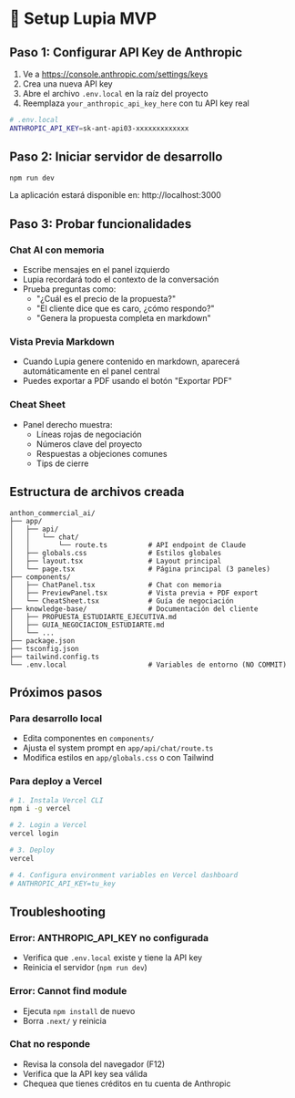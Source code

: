 # 🚀 Setup Lupia MVP

## Paso 1: Configurar API Key de Anthropic

1. Ve a https://console.anthropic.com/settings/keys
2. Crea una nueva API key
3. Abre el archivo `.env.local` en la raíz del proyecto
4. Reemplaza `your_anthropic_api_key_here` con tu API key real

```bash
# .env.local
ANTHROPIC_API_KEY=sk-ant-api03-xxxxxxxxxxxxx
```

## Paso 2: Iniciar servidor de desarrollo

```bash
npm run dev
```

La aplicación estará disponible en: http://localhost:3000

## Paso 3: Probar funcionalidades

### Chat AI con memoria
- Escribe mensajes en el panel izquierdo
- Lupia recordará todo el contexto de la conversación
- Prueba preguntas como:
  - "¿Cuál es el precio de la propuesta?"
  - "El cliente dice que es caro, ¿cómo respondo?"
  - "Genera la propuesta completa en markdown"

### Vista Previa Markdown
- Cuando Lupia genere contenido en markdown, aparecerá automáticamente en el panel central
- Puedes exportar a PDF usando el botón "Exportar PDF"

### Cheat Sheet
- Panel derecho muestra:
  - Líneas rojas de negociación
  - Números clave del proyecto
  - Respuestas a objeciones comunes
  - Tips de cierre

## Estructura de archivos creada

```
anthon_commercial_ai/
├── app/
│   ├── api/
│   │   └── chat/
│   │       └── route.ts          # API endpoint de Claude
│   ├── globals.css               # Estilos globales
│   ├── layout.tsx                # Layout principal
│   └── page.tsx                  # Página principal (3 paneles)
├── components/
│   ├── ChatPanel.tsx             # Chat con memoria
│   ├── PreviewPanel.tsx          # Vista previa + PDF export
│   └── CheatSheet.tsx            # Guía de negociación
├── knowledge-base/               # Documentación del cliente
│   ├── PROPUESTA_ESTUDIARTE_EJECUTIVA.md
│   ├── GUIA_NEGOCIACION_ESTUDIARTE.md
│   └── ...
├── package.json
├── tsconfig.json
├── tailwind.config.ts
└── .env.local                    # Variables de entorno (NO COMMIT)
```

## Próximos pasos

### Para desarrollo local
- Edita componentes en `components/`
- Ajusta el system prompt en `app/api/chat/route.ts`
- Modifica estilos en `app/globals.css` o con Tailwind

### Para deploy a Vercel
```bash
# 1. Instala Vercel CLI
npm i -g vercel

# 2. Login a Vercel
vercel login

# 3. Deploy
vercel

# 4. Configura environment variables en Vercel dashboard
# ANTHROPIC_API_KEY=tu_key
```

## Troubleshooting

### Error: ANTHROPIC_API_KEY no configurada
- Verifica que `.env.local` existe y tiene la API key
- Reinicia el servidor (`npm run dev`)

### Error: Cannot find module
- Ejecuta `npm install` de nuevo
- Borra `.next/` y reinicia

### Chat no responde
- Revisa la consola del navegador (F12)
- Verifica que la API key sea válida
- Chequea que tienes créditos en tu cuenta de Anthropic
